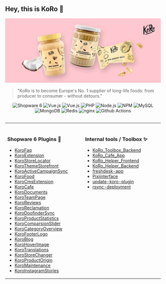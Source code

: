## Hey, this is KoRo 👋

![An illustration of various products Koro Drogerie is selling on their website](https://raw.githubusercontent.com/KoRoHandelsGmbH/.github/main/profile/assets/header-image.jpg)

> "KoRo is to become Europe's No. 1 supplier of long-life foods: from producer to consumer - without detours."

<div align="center">
<img alt="Shopware 6" src="https://img.shields.io/badge/-Shopware_6-189eff?style=flat-square&logo=Shopware&logoColor=white" />
<img alt="Vue.js" src="https://img.shields.io/badge/-JavaScript-323330?style=flat-square&logo=javascript&logoColor=white" />
<img alt="Vue.js" src="https://img.shields.io/badge/-Vue.js-41B883?style=flat-square&logo=Vue.js&logoColor=white" />
<img alt="PHP" src="https://img.shields.io/badge/-PHP-777BB4?style=flat-square&logo=php&logoColor=white" />
<img alt="Node.js" src="https://img.shields.io/badge/-Node.js-43853d?style=flat-square&logo=Node.js&logoColor=white" />
<img alt="NPM" src="https://img.shields.io/badge/-NPM-E0234E?style=flat-square&logo=npm&logoColor=white" />
<img alt="MySQL" src="https://img.shields.io/badge/MySQL-000?style=flat-square&logo=mysql&logoColor=white" />
<img alt="MongoDB" src="https://img.shields.io/badge/MongoDB-4ea94b?style=flat-square&logo=mongodb&logoColor=white" />
<img alt="Redis" src="https://img.shields.io/badge/Redis-DD0031?style=flat-square&logo=redis&logoColor=white" />
<img alt="nginx" src="https://img.shields.io/badge/nginx-009639?style=flat-square&logo=nginx&logoColor=white" />
<img alt="Github Actions" src="https://img.shields.io/badge/Github_Actions-%232671E5.svg?style=flat-square&logo=githubactions&logoColor=white" />
</div>

<br>
<table width="100%">
    <tbody>
        <tr>
            <td valign="top" width="50%">
                <img width="441" height="1">
                <h3>Shopware 6 Plugins 🚀</h3>
                <p>
                    <ul>
                        <li>
                            <a href="https://github.com/KoRoHandelsGmbH/KoroFaq">KoroFaq</a>
                        </li>
                        <li>
                            <a href="https://github.com/KoRoHandelsGmbH/KoroExtension">KoroExtension</a>
                        </li>
                        <li>
                            <a href="https://github.com/KoRoHandelsGmbH/KoroStoreLocator">KoroStoreLocator</a>
                        </li>
                        <li>
                            <a href="https://github.com/KoRoHandelsGmbH/KoroThemeStorefront">KoroThemeStorefront</a>
                        </li>
                        <li>
                            <a href="https://github.com/KoRoHandelsGmbH/KoroActiveCampaignSync">KoroActiveCampaignSync</a>
                        </li>
                        <li>
                            <a href="https://github.com/KoRoHandelsGmbH/KoroFood">KoroFood</a>
                        </li>
                        <li>
                            <a href="https://github.com/KoRoHandelsGmbH/KoroCmsExtension">KoroCmsExtension</a>
                        </li>
                        <li>
                            <a href="https://github.com/KoRoHandelsGmbH/KoroCafe">KoroCafe</a>
                        </li>
                        <li>
                            <a href="https://github.com/KoRoHandelsGmbH/KoroDocuments">KoroDocuments</a>
                        </li>
                        <li>
                            <a href="https://github.com/KoRoHandelsGmbH/KoroTeamPage">KoroTeamPage</a>
                        </li>
                        <li>
                            <a href="https://github.com/KoRoHandelsGmbH/KoroReviews">KoroReviews</a>
                        </li>
                        <li>
                            <a href="https://github.com/KoRoHandelsGmbH/KoroReclamation">KoroReclamation</a>
                        </li>
                        <li>
                            <a href="https://github.com/KoRoHandelsGmbH/KoroDoofinderSync">KoroDoofinderSync</a>
                        </li>
                        <li>
                            <a href="https://github.com/KoRoHandelsGmbH/KoroProductStatistics">KoroProductStatistics</a>
                        </li>
                        <li>
                            <a href="https://github.com/KoRoHandelsGmbH/KoroComparsionSlider">KoroComparsionSlider</a>
                        </li>
                        <li>
                            <a href="https://github.com/KoRoHandelsGmbH/KoroCategoryOverview">KoroCategoryOverview</a>
                        </li>
                        <li>
                            <a href="https://github.com/KoRoHandelsGmbH/KoroFooterLogo">KoroFooterLogo</a>
                        </li>
                        <li>
                            <a href="https://github.com/KoRoHandelsGmbH/KoroBlog">KoroBlog</a>
                        </li>
                        <li>
                            <a href="https://github.com/KoRoHandelsGmbH/KoroHoverImage">KoroHoverImage</a>
                        </li>
                        <li>
                            <a href="https://github.com/KoRoHandelsGmbH/KoroTranslations">KoroTranslations</a>
                        </li>
                        <li>
                            <a href="https://github.com/KoRoHandelsGmbH/KoroStoreChanger">KoroStoreChanger</a>
                        </li>
                        <li>
                            <a href="https://github.com/KoRoHandelsGmbH/KoroProductOrigin">KoroProductOrigin</a>
                        </li>
                        <li>
                            <a href="https://github.com/KoRoHandelsGmbH/KoroMaintenance">KoroMaintenance</a>
                        </li>
                        <li>
                            <a href="https://github.com/KoRoHandelsGmbH/KoroInstagramStories">KoroInstagramStories</a>
                        </li>
                    </ul>
                </p>
            </td>
            <td valign="top" width="50%">
                <img width="441" height="1">
                <h3>Internal tools / Toolbox ✨</h3>
                <p>
                    <ul>
                        <li>
                            <a href="https://github.com/KoRoHandelsGmbH/KoRo_Toolbox_Backend">KoRo_Toolbox_Backend</a>
                        </li>
                        <li>
                            <a href="https://github.com/KoRoHandelsGmbH/KoRo_Cafe_App">KoRo_Cafe_App</a>
                        </li>
                        <li>
                            <a href="https://github.com/KoRoHandelsGmbH/KoRo_Helper_Frontend">KoRo_Helper_Frontend</a>
                        </li>
                        <li>
                            <a href="https://github.com/KoRoHandelsGmbH/KoRo_Helper_Backend">KoRo_Helper_Backend</a>
                        </li>
                        <li>
                            <a href="https://github.com/KoRoHandelsGmbH/freshdesk-app">freshdesk-app</a>
                        </li>
                        <li>
                            <a href="https://github.com/KoRoHandelsGmbH/Pixiinterface">Pixiinterface</a>
                        </li>
                        <li>
                            <a href="https://github.com/KoRoHandelsGmbH/update-koro-plugin">update-koro-plugin</a>
                        </li>
                        <li>
                            <a href="https://github.com/KoRoHandelsGmbH/rsync-deployment">rsync-deployment</a>
                        </li>
                    </ul>
                </p>
            </td>
        </tr>
    </tbody>
</table>
